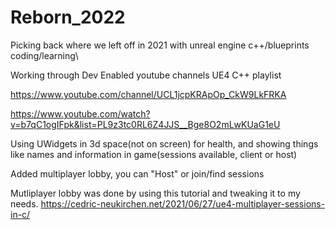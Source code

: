 # Reborn_2022
Picking back where we left off in 2021 with unreal engine c++/blueprints coding/learning\

Working through Dev Enabled youtube channels UE4 C++ playlist


https://www.youtube.com/channel/UCL1jcpKRApOp_CkW9LkFRKA

https://www.youtube.com/watch?v=b7qC1ogIFpk&list=PL9z3tc0RL6Z4JJS__Bge8O2mLwKUaG1eU


Using UWidgets in 3d space(not on screen) for health, and showing things like names and information in game(sessions available, client or host)

Added multiplayer lobby, you can "Host" or join/find sessions

Mutliplayer lobby was done by using this tutorial and tweaking it to my needs.
https://cedric-neukirchen.net/2021/06/27/ue4-multiplayer-sessions-in-c/
